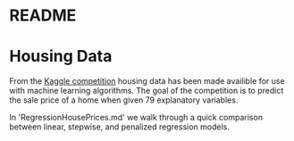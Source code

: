 README
================

Housing Data
============

From the [Kaggle competition](https://www.kaggle.com/c/house-prices-advanced-regression-techniques) housing data has been made availible for use with machine learning algorithms. The goal of the competition is to predict the sale price of a home when given 79 explanatory variables.

In 'RegressionHousePrices.md' we walk through a quick comparison between linear, stepwise, and penalized regression models.
